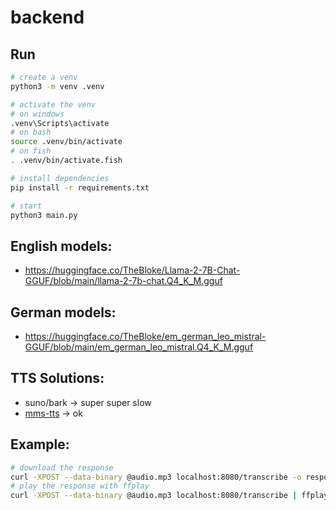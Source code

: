 # backend

## Run

```sh
# create a venv
python3 -m venv .venv

# activate the venv
# on windows
.venv\Scripts\activate
# on bash
source .venv/bin/activate
# on fish
. .venv/bin/activate.fish

# install dependencies
pip install -r requirements.txt

# start
python3 main.py
```

## English models:

- https://huggingface.co/TheBloke/Llama-2-7B-Chat-GGUF/blob/main/llama-2-7b-chat.Q4_K_M.gguf

## German models:

- https://huggingface.co/TheBloke/em_german_leo_mistral-GGUF/blob/main/em_german_leo_mistral.Q4_K_M.gguf

## TTS Solutions:

- suno/bark -> super super slow
- [mms-tts](https://huggingface.co/facebook/mms-tts-deu) -> ok

## Example:

```sh
# download the response
curl -XPOST --data-binary @audio.mp3 localhost:8080/transcribe -o response.wav
# play the response with ffplay
curl -XPOST --data-binary @audio.mp3 localhost:8080/transcribe | ffplay -
```
